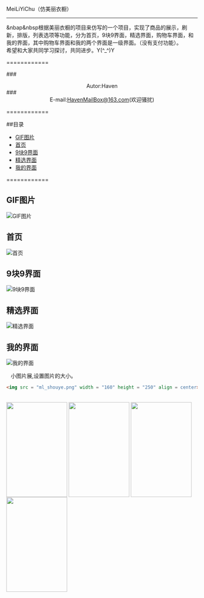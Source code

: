 MeiLiYiChu（仿美丽衣橱）
  
************

  &nbap&nbsp根据美丽衣橱的项目来仿写的一个项目，实现了商品的展示，刷新，排版，列表选项等功能，分为首页，9块9界面，精选界面，购物车界面，和我的界面，其中购物车界面和我的两个界面是一级界面。（没有支付功能）。<br>
  希望和大家共同学习探讨，共同进步。Y(^_^)Y

============

###<div align = center>Autor:Haven</div>
###<div align = center>E-mail:HavenMailBox@163.com(欢迎骚扰)</div>

============

##目录

* [GIF图片](#GIF图片)
* [首页](#首页)
* [9块9界面](#9块9界面)
* [精选界面](#精选界面)
* [我的界面](#我的界面)

============

GIF图片
------------

![GIF图片](meiliyichu.gif)

首页
------------

![首页](ml_shouye.png)

9块9界面
------------

![9块9界面](ml_9k9.png)

精选界面
------------

![精选界面](ml_jingxuan.png)

我的界面
------------

![我的界面](ml_wode.png)
     
    小图片展,设置图片的大小。 
```html
<img src = "ml_shouye.png" width = "160" height = "250" align = center>
```
<br>
<img src = "ml_shouye.png" width = "160" height = "250" align = center>
<img src = "ml_9k9.png" width = "160" height = "250" align = center>
<img src = "ml_jingxuan.png" width = "160" height = "250" align = center>
<img src = "ml_wode.png" width = "160" height = "250" align = center>
